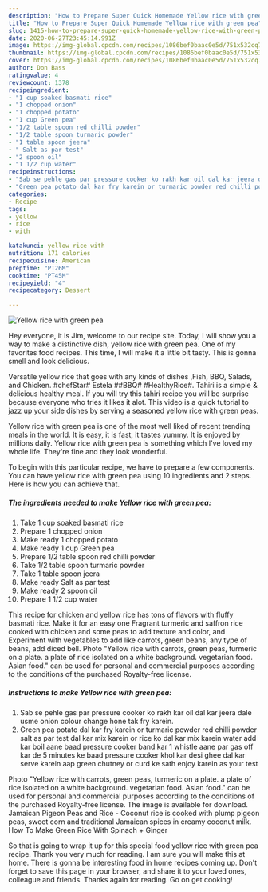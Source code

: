 ```yaml
---
description: "How to Prepare Super Quick Homemade Yellow rice with green pea"
title: "How to Prepare Super Quick Homemade Yellow rice with green pea"
slug: 1415-how-to-prepare-super-quick-homemade-yellow-rice-with-green-pea
date: 2020-06-27T23:45:14.991Z
image: https://img-global.cpcdn.com/recipes/1086bef0baac0e5d/751x532cq70/yellow-rice-with-green-pea-recipe-main-photo.jpg
thumbnail: https://img-global.cpcdn.com/recipes/1086bef0baac0e5d/751x532cq70/yellow-rice-with-green-pea-recipe-main-photo.jpg
cover: https://img-global.cpcdn.com/recipes/1086bef0baac0e5d/751x532cq70/yellow-rice-with-green-pea-recipe-main-photo.jpg
author: Don Bass
ratingvalue: 4
reviewcount: 1378
recipeingredient:
- "1 cup soaked basmati rice"
- "1 chopped onion"
- "1 chopped potato"
- "1 cup Green pea"
- "1/2 table spoon red chilli powder"
- "1/2 table spoon turmaric powder"
- "1 table spoon jeera"
- " Salt as par test"
- "2 spoon oil"
- "1 1/2 cup water"
recipeinstructions:
- "Sab se pehle gas par pressure cooker ko rakh kar oil dal kar jeera dale usme onion colour change hone tak fry karein."
- "Green pea potato dal kar fry karein or turmaric powder red chilli powder salt as par test dal kar mix karein or rice ko dal kar mix karein water add kar boil aane baad pressure cooker band kar 1 whistle aane par gas off kar de 5 minutes ke baad pressure cooker khol kar desi ghee dal kar serve karein aap green chutney or curd ke sath enjoy karein as your test"
categories:
- Recipe
tags:
- yellow
- rice
- with

katakunci: yellow rice with 
nutrition: 171 calories
recipecuisine: American
preptime: "PT26M"
cooktime: "PT45M"
recipeyield: "4"
recipecategory: Dessert

---
```



![Yellow rice with green pea](https://img-global.cpcdn.com/recipes/1086bef0baac0e5d/751x532cq70/yellow-rice-with-green-pea-recipe-main-photo.jpg)

Hey everyone, it is Jim, welcome to our recipe site. Today, I will show you a way to make a distinctive dish, yellow rice with green pea. One of my favorites food recipes. This time, I will make it a little bit tasty. This is gonna smell and look delicious.

Versatile yellow rice that goes with any kinds of dishes ,Fish, BBQ, Salads, and Chicken. #chefStar# Estela ##BBQ# #HealthyRice#. Tahiri is a simple &amp; delicious healthy meal. If you will try this tahiri recipe you will be surprise because everyone who tries it likes it alot. This video is a quick tutorial to jazz up your side dishes by serving a seasoned yellow rice with green peas.

Yellow rice with green pea is one of the most well liked of recent trending meals in the world. It is easy, it is fast, it tastes yummy. It is enjoyed by millions daily. Yellow rice with green pea is something which I've loved my whole life. They're fine and they look wonderful.


To begin with this particular recipe, we have to prepare a few components. You can have yellow rice with green pea using 10 ingredients and 2 steps. Here is how you can achieve that.

<!--inarticleads1-->

##### The ingredients needed to make Yellow rice with green pea:

1. Take 1 cup soaked basmati rice
1. Prepare 1 chopped onion
1. Make ready 1 chopped potato
1. Make ready 1 cup Green pea
1. Prepare 1/2 table spoon red chilli powder
1. Take 1/2 table spoon turmaric powder
1. Take 1 table spoon jeera
1. Make ready  Salt as par test
1. Make ready 2 spoon oil
1. Prepare 1 1/2 cup water


This recipe for chicken and yellow rice has tons of flavors with fluffy basmati rice. Make it for an easy one Fragrant turmeric and saffron rice cooked with chicken and some peas to add texture and color, and Experiment with vegetables to add like carrots, green beans, any type of beans, add diced bell. Photo &#34;Yellow rice with carrots, green peas, turmeric on a plate. a plate of rice isolated on a white background. vegetarian food. Asian food.&#34; can be used for personal and commercial purposes according to the conditions of the purchased Royalty-free license. 

<!--inarticleads2-->

##### Instructions to make Yellow rice with green pea:

1. Sab se pehle gas par pressure cooker ko rakh kar oil dal kar jeera dale usme onion colour change hone tak fry karein.
1. Green pea potato dal kar fry karein or turmaric powder red chilli powder salt as par test dal kar mix karein or rice ko dal kar mix karein water add kar boil aane baad pressure cooker band kar 1 whistle aane par gas off kar de 5 minutes ke baad pressure cooker khol kar desi ghee dal kar serve karein aap green chutney or curd ke sath enjoy karein as your test


Photo &#34;Yellow rice with carrots, green peas, turmeric on a plate. a plate of rice isolated on a white background. vegetarian food. Asian food.&#34; can be used for personal and commercial purposes according to the conditions of the purchased Royalty-free license. The image is available for download. Jamaican Pigeon Peas and Rice - Coconut rice is cooked with plump pigeon peas, sweet corn and traditional Jamaican spices in creamy coconut milk. How To Make Green Rice With Spinach + Ginger 

So that is going to wrap it up for this special food yellow rice with green pea recipe. Thank you very much for reading. I am sure you will make this at home. There is gonna be interesting food in home recipes coming up. Don't forget to save this page in your browser, and share it to your loved ones, colleague and friends. Thanks again for reading. Go on get cooking!
